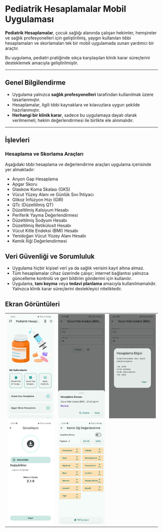 #  Pediatrik Hesaplamalar Mobil Uygulaması

**Pediatrik Hesaplamalar**, çocuk sağlığı alanında çalışan hekimler, hemşireler ve sağlık profesyonelleri için geliştirilmiş, yaygın kullanılan tıbbi hesaplamaları ve skorlamaları tek bir mobil uygulamada sunan yardımcı bir araçtır.

Bu uygulama, pediatri pratiğinde sıkça karşılaşılan klinik karar süreçlerini desteklemek amacıyla geliştirilmiştir.

---

##  Genel Bilgilendirme

- Uygulama yalnızca **sağlık profesyonelleri** tarafından kullanılmak üzere tasarlanmıştır.
- Hesaplamalar, ilgili tıbbi kaynaklara ve kılavuzlara uygun şekilde hazırlanmıştır.
- **Herhangi bir klinik karar**, sadece bu uygulamaya dayalı olarak verilmemeli; hekim değerlendirmesi ile birlikte ele alınmalıdır.

---

##  İşlevleri

### Hesaplama ve Skorlama Araçları

Aşağıdaki tıbbi hesaplama ve değerlendirme araçları uygulama içerisinde yer almaktadır:

- Anyon Gap Hesaplama  
- Apgar Skoru  
- Glaskow Koma Skalası (GKS)  
- Vücut Yüzey Alanı ve Günlük Sıvı İhtiyacı  
- Glikoz İnfüzyon Hızı (GIR)  
- QTc (Düzeltilmiş QT)  
- Düzeltilmiş Kalsiyum Hesabı  
- Periferik Yayma Değerlendirmesi  
- Düzeltilmiş Sodyum Hesabı  
- Düzeltilmiş Retikülosit Hesabı  
- Vücut Kitle Endeksi (BMI) Hesabı  
- Yenidoğan Vücut Yüzey Alanı Hesabı  
- Kemik İliği Değerlendirmesi

## Veri Güvenliği ve Sorumluluk

- Uygulama hiçbir kişisel veri ya da sağlık verisini kayıt altına almaz.
- Tüm hesaplamalar cihaz üzerinde çalışır; internet bağlantısı yalnızca güncelleme kontrolü ve geri bildirim gönderimi için kullanılır.
- Uygulama, **tanı koyma** veya **tedavi planlama** amacıyla kullanılmamalıdır. Yalnızca klinik karar süreçlerini destekleyici niteliktedir.

##  Ekran Görüntüleri
<table>
  <tr>
    <td><img src="screenshots/1.jpeg" width="250"/></td>
    <td><img src="screenshots/2.jpeg" width="250"/></td>
    <td><img src="screenshots/3.jpeg" width="250"/></td>
  </tr>
  <tr>
    <td><img src="screenshots/4.jpeg" width="250"/></td>
    <td><img src="screenshots/5.jpeg" width="250"/></td>
  </tr>
</table>
